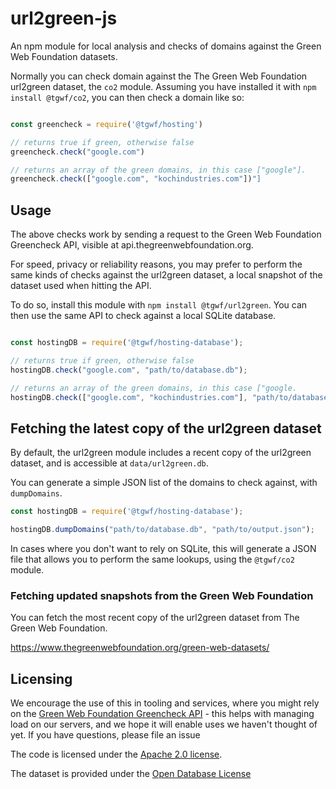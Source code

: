 # url2green-js

An npm module for local analysis and checks of domains against the Green Web Foundation datasets.

Normally you can check domain against the The Green Web Foundation url2green dataset, the `co2` module. Assuming you have installed it with `npm install @tgwf/co2`, you can then check a domain like so:


```js

const greencheck = require('@tgwf/hosting')

// returns true if green, otherwise false
greencheck.check("google.com")

// returns an array of the green domains, in this case ["google"].
greencheck.check(["google.com", "kochindustries.com"])"]
```

## Usage

The above checks work by sending a request to the Green Web Foundation Greencheck API, visible at api.thegreenwebfoundation.org.

For speed, privacy or reliability reasons, you may prefer to perform the same kinds of checks against the url2green dataset, a local snapshot of the dataset used when hitting the API.

To do so, install this module with `npm install @tgwf/url2green`. You can then use the same API to check against a local SQLite database.


```js

const hostingDB = require('@tgwf/hosting-database');

// returns true if green, otherwise false
hostingDB.check("google.com", "path/to/database.db");

// returns an array of the green domains, in this case ["google.
hostingDB.check(["google.com", "kochindustries.com"], "path/to/database.db");
```

## Fetching the latest copy of the url2green dataset

By default, the url2green module includes a recent copy of the url2green dataset, and is accessible at `data/url2green.db`.

You can generate a simple JSON list of the domains to check against, with `dumpDomains`.


```js
const hostingDB = require('@tgwf/hosting-database');

hostingDB.dumpDomains("path/to/database.db", "path/to/output.json");
```

In cases where you don't want to rely on SQLite, this will generate a JSON file that allows you to perform the same lookups, using the `@tgwf/co2` module.


### Fetching updated snapshots from the Green Web Foundation

You can fetch the most recent copy of the url2green dataset from The Green Web Foundation.

https://www.thegreenwebfoundation.org/green-web-datasets/


## Licensing

We encourage the use of this in tooling and services, where you might rely on the [Green Web Foundation Greencheck API][api] - this helps with managing load on our servers, and we hope it will enable uses we haven't thought of yet. If you have questions, please file an issue

The code is licensed under the [Apache 2.0 license][apache-2.0].

The dataset is provided under the [Open Database License][odbl]

[api]: https://.thegreenwebfoundation.org/
[apache-2.0]: https://www.apache.org/licenses/LICENSE-2.0.html
[odbl]: https://opendatacommons.org/licenses/odbl/summary/index.html



